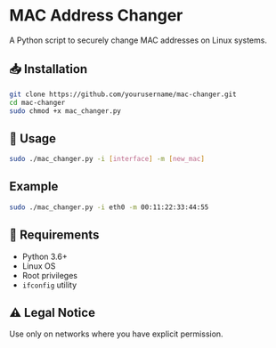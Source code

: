 # MAC Address Changer

A Python script to securely change MAC addresses on Linux systems.

## 📥 Installation
```bash
git clone https://github.com/yourusername/mac-changer.git
cd mac-changer
sudo chmod +x mac_changer.py
```

## 🚀 Usage
```bash
sudo ./mac_changer.py -i [interface] -m [new_mac]
```

## Example
```bash
sudo ./mac_changer.py -i eth0 -m 00:11:22:33:44:55
```

## 📝 Requirements
- Python 3.6+
- Linux OS
- Root privileges
- `ifconfig` utility

## ⚠ Legal Notice
Use only on networks where you have explicit permission.
